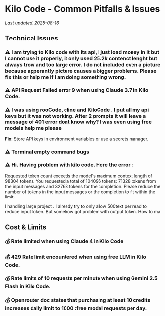 # Kilo Code - Common Pitfalls & Issues

*Last updated: 2025-08-16*

## Technical Issues

### ⚠️ I am trying to Kilo code with its api, I just load money in it but I cannot use it properly, it only used 25.2k contenct lenght but always trow and too large error. I do not included even a picture because apperantly picture causes a bigger problems. Please fix this or help me if I am doing something wrong.

### ⚠️ API Request Failed error 9 when using Claude 3.7 in Kilo Code.

### ⚠️ I was using rooCode, cline and KiloCode . I put all my api keys but it was not working. After 2 prompts it will leave a message of 401 error dont know why? I was even using free models help me please
**Fix**: Store API keys in environment variables or use a secrets manager.

### ⚠️ Terminal empty command bugs

### ⚠️ Hi. Having problem with kilo code. Here the error :

Requested token count exceeds the model's maximum context length of 98304 tokens. You requested a total of 104096 tokens: 71328 tokens from the input messages and 32768 tokens for the completion. Please reduce the number of tokens in the input messages or the completion to fit within the limit.

  
I handling large project . I already try to only allow 500text per read to reduce input token. But somehow got problem with output token. How to ma

## Cost & Limits

### 💰 Rate limited when using Claude 4 in Kilo Code

### 💰 429 Rate limit encountered when using free LLM in Kilo Code.

### 💰 Rate limits of 10 requests per minute when using Gemini 2.5 Flash in Kilo Code.

### 💰 Openrouter doc states that purchasing at least 10 credits increases daily limit to 1000 :free model requests per day.


